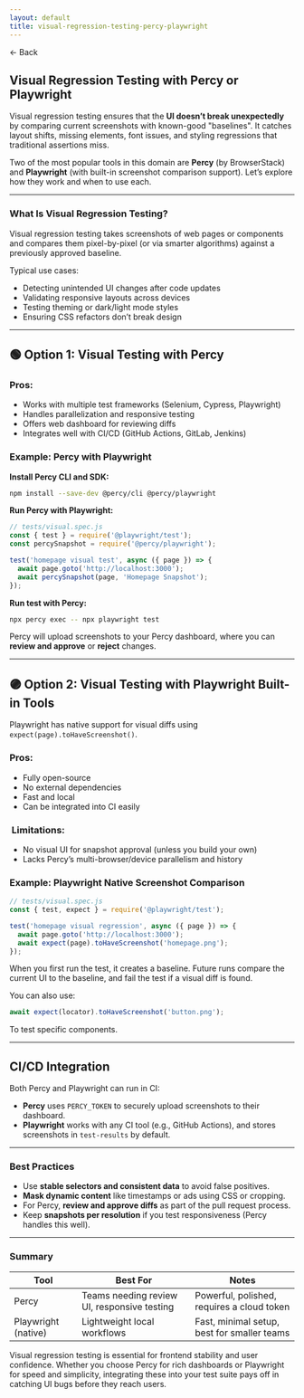 ```yaml
---
layout: default
title: visual-regression-testing-percy-playwright
---
```


<a href="https://anish7610.github.io/technical-writeups" style="text-decoration: none;">← Back</a>


## Visual Regression Testing with Percy or Playwright

Visual regression testing ensures that the **UI doesn’t break unexpectedly** by comparing current screenshots with known-good "baselines". It catches layout shifts, missing elements, font issues, and styling regressions that traditional assertions miss.

Two of the most popular tools in this domain are **Percy** (by BrowserStack) and **Playwright** (with built-in screenshot comparison support). Let’s explore how they work and when to use each.

---

###  What Is Visual Regression Testing?

Visual regression testing takes screenshots of web pages or components and compares them pixel-by-pixel (or via smarter algorithms) against a previously approved baseline.

Typical use cases:

* Detecting unintended UI changes after code updates
* Validating responsive layouts across devices
* Testing theming or dark/light mode styles
* Ensuring CSS refactors don’t break design

---

## 🟢 Option 1: Visual Testing with **Percy**

###  Pros:

* Works with multiple test frameworks (Selenium, Cypress, Playwright)
* Handles parallelization and responsive testing
* Offers web dashboard for reviewing diffs
* Integrates well with CI/CD (GitHub Actions, GitLab, Jenkins)

###  Example: Percy with Playwright

**Install Percy CLI and SDK:**

```bash
npm install --save-dev @percy/cli @percy/playwright
```

**Run Percy with Playwright:**

```javascript
// tests/visual.spec.js
const { test } = require('@playwright/test');
const percySnapshot = require('@percy/playwright');

test('homepage visual test', async ({ page }) => {
  await page.goto('http://localhost:3000');
  await percySnapshot(page, 'Homepage Snapshot');
});
```

**Run test with Percy:**

```bash
npx percy exec -- npx playwright test
```

Percy will upload screenshots to your Percy dashboard, where you can **review and approve** or **reject** changes.

---

## 🟣 Option 2: Visual Testing with **Playwright Built-in Tools**

Playwright has native support for visual diffs using `expect(page).toHaveScreenshot()`.

###  Pros:

* Fully open-source
* No external dependencies
* Fast and local
* Can be integrated into CI easily

### ️ Limitations:

* No visual UI for snapshot approval (unless you build your own)
* Lacks Percy’s multi-browser/device parallelism and history

###  Example: Playwright Native Screenshot Comparison

```javascript
// tests/visual.spec.js
const { test, expect } = require('@playwright/test');

test('homepage visual regression', async ({ page }) => {
  await page.goto('http://localhost:3000');
  await expect(page).toHaveScreenshot('homepage.png');
});
```

When you first run the test, it creates a baseline. Future runs compare the current UI to the baseline, and fail the test if a visual diff is found.

You can also use:

```js
await expect(locator).toHaveScreenshot('button.png');
```

To test specific components.

---

##  CI/CD Integration

Both Percy and Playwright can run in CI:

* **Percy** uses `PERCY_TOKEN` to securely upload screenshots to their dashboard.
* **Playwright** works with any CI tool (e.g., GitHub Actions), and stores screenshots in `test-results` by default.

---

###  Best Practices

* Use **stable selectors and consistent data** to avoid false positives.
* **Mask dynamic content** like timestamps or ads using CSS or cropping.
* For Percy, **review and approve diffs** as part of the pull request process.
* Keep **snapshots per resolution** if you test responsiveness (Percy handles this well).

---

###  Summary

| Tool                | Best For                                    | Notes                                       |
| ------------------- | ------------------------------------------- | ------------------------------------------- |
| Percy               | Teams needing review UI, responsive testing | Powerful, polished, requires a cloud token  |
| Playwright (native) | Lightweight local workflows                 | Fast, minimal setup, best for smaller teams |

Visual regression testing is essential for frontend stability and user confidence. Whether you choose Percy for rich dashboards or Playwright for speed and simplicity, integrating these into your test suite pays off in catching UI bugs before they reach users.
